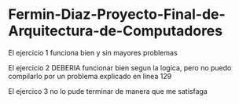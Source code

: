 # Fermin-Diaz-Proyecto-Final-de-Arquitectura-de-Computadores
El ejercicio 1 funciona bien y sin mayores problemas

El ejercicio 2 DEBERIA funcionar bien segun la logica, pero no puedo compilarlo por un problema explicado en linea 129

El ejercico 3 no lo pude terminar de manera que me satisfaga
